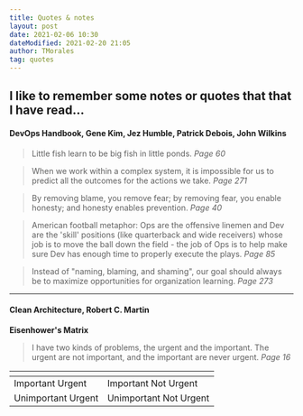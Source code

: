 ```yaml
---
title: Quotes & notes
layout: post
date: 2021-02-06 10:30
dateModified: 2021-02-20 21:05
author: TMorales
tag: quotes
---
```

I like to remember some notes or quotes that that I have read...
---
#### DevOps Handbook, Gene Kim, Jez Humble, Patrick Debois, John Wilkins
> Little fish learn to be big fish in little ponds. _Page 60_

> When we work within a complex system, it is impossible for us to predict all the outcomes for the actions we take. _Page 271_

> By removing blame, you remove fear; by removing fear, you enable honesty; and honesty enables prevention. _Page 40_

> American football metaphor: Ops are the offensive linemen and Dev are the 'skill' positions (like quarterback and wide receivers) whose job is to move the ball down the field - the job of Ops is to help make sure Dev has enough time to properly execute the plays. _Page 85_

> Instead of "naming, blaming, and shaming", our goal should always be to maximize opportunities for organization learning. _Page 273_

---
#### Clean Architecture, Robert C. Martin
**Eisenhower's Matrix**
> I have two kinds of problems, the urgent and the important. The urgent are not important, and the important are never urgent. _Page 16_

| <!-- -->    | <!-- -->    |
|-------------|-------------|
| Important Urgent | Important Not Urgent |
| Unimportant Urgent | Unimportant Not Urgent |